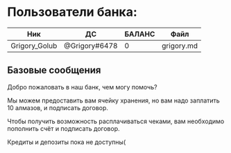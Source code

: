 # Пользователи банка:

| Ник | ДС | БАЛАНС | Файл |
|---|---|---|---|
| Grigory_Golub | @Grigory#6478 | 0 | grigory.md |



## Базовые сообщения

Добро пожаловать в наш банк, чем могу помочь?

Мы можем предоставить вам ячейку хранения, но вам надо заплатить 10 алмазов, и подписать договор.

Чтобы получить возможность расплачиваться чеками, вам необходимо пополнить счёт и подписать договор.

Кредиты и депозиты пока не доступны(

